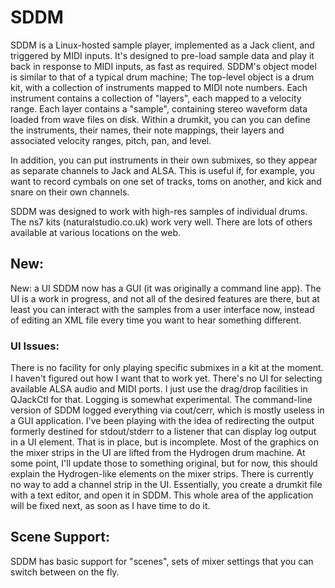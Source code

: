 SDDM
====

SDDM is a Linux-hosted sample player, implemented as a Jack client, and triggered by MIDI inputs. It's designed to pre-load sample data and play it back in response to MIDI inputs, as fast as required. SDDM's object model is similar to that of a typical drum machine; The top-level object is a drum kit, with a collection of instruments mapped to MIDI note numbers. Each instrument contains a collection of "layers", each mapped to a velocity range. Each layer contains a "sample", containing stereo waveform data loaded from wave files on disk. Within a drumkit, you can you can define the instruments, their names, their note mappings, their layers and associated velocity ranges, pitch, pan, and level.  

In addition, you can put instruments in their own submixes, so they appear as separate channels to Jack and ALSA. This is useful if, for example, you want to record cymbals on one set of tracks, toms on another, and kick and snare on their own channels.  

SDDM was designed to work with high-res samples of individual drums. The ns7 kits (naturalstudio.co.uk) work very well. There are lots of others available at various locations on the web.


## New:
New: a UI SDDM now has a GUI (it was originally a command line app). The UI is a work in progress, and not all of the desired features are there, but at least you can interact with the samples from a user interface now, instead of editing an XML file every time you want to hear something different.  

### UI Issues:

There is no facility for only playing specific submixes in a kit at the moment. I haven't figured out how I want that to work yet. There's no UI for selecting available ALSA audio and MIDI ports. I just use the drag/drop facilities in QJackCtl for that. Logging is somewhat experimental. The command-line version of SDDM logged everything via cout/cerr, which is mostly useless in a GUI application. I've been playing with the idea of redirecting the output formerly destined for stdout/stderr to a listener that can display log output in a UI element. That is in place, but is incomplete.
Most of the graphics on the mixer strips in the UI are lifted from the Hydrogen drum machine. At some point, I'll update those to something original, but for now, this should explain the Hydrogen-like elements on the mixer strips.
There is currently no way to add a channel strip in the UI. Essentially, you create a drumkit file with a text editor, and open it in SDDM. This whole area of the application will be fixed next, as soon as I have time to do it.

## Scene Support: 
SDDM has basic support for "scenes", sets of mixer settings that you can switch between on the fly.


